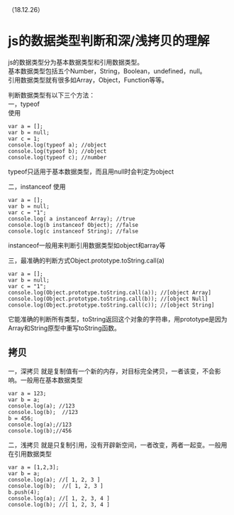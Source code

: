 （18.12.26）
# js的数据类型判断和深/浅拷贝的理解

js的数据类型分为基本数据类型和引用数据类型。   
基本数据类型包括五个Number，String，Boolean，undefined，null。   
引用数据类型就有很多如Array，Object，Function等等。   


判断数据类型有以下三个方法：   
一，typeof   
使用

	var a = [];
	var b = null;
	var c = 1;
	console.log(typeof a); //object
	console.log(typeof b); //object
	console.log(typeof c); //number
typeof只适用于基本数据类型，而且用null时会判定为object

二，instanceof
使用

	var a = [];
	var b = null;
	var c = "1";
	console.log( a instanceof Array); //true
	console.log(b instanceof Object); //false
	console.log(c instanceof String); //false


instanceof一般用来判断引用数据类型如object和array等


三，最准确的判断方式Object.prototype.toString.call(a)

	var a = [];
	var b = null;
	var c = "1";
	console.log(Object.prototype.toString.call(a)); //[object Array]
	console.log(Object.prototype.toString.call(b)); //[object Null]
	console.log(Object.prototype.toString.call(c)); //[object String]

它能准确的判断所有类型，toString返回这个对象的字符串，用prototype是因为Array和String原型中重写toString函数。


## 拷贝

一，深拷贝
就是复制值有一个新的内存，对目标完全拷贝，一者该变，不会影响。一般用在基本数据类型

	var a = 123;
	var b = a;
	console.log(a); //123
	console.log(b);  //123
	b = 456;
	console.log(a);//123
	console.log(b);//456

二，浅拷贝
就是只复制引用，没有开辟新空间，一者改变，两者一起变。一般用在引用数据类型

	var a = [1,2,3];
	var b = a;
	console.log(a); //[ 1, 2, 3 ]
	console.log(b);  //[ 1, 2, 3 ]
	b.push(4);
	console.log(a); //[ 1, 2, 3, 4 ]
	console.log(b); //[ 1, 2, 3, 4 ]